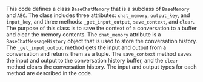 This code defines a class `BaseChatMemory` that is a subclass of `BaseMemory` and `ABC`. The class includes three attributes: `chat_memory`, `output_key`, and `input_key`, and three methods: `_get_input_output`, `save_context`, and `clear`. The purpose of this class is to save the context of a conversation to a buffer and clear the memory contents. The `chat_memory` attribute is a `BaseChatMessageHistory` object that is used to store the conversation history. The `_get_input_output` method gets the input and output from a conversation and returns them as a tuple. The `save_context` method saves the input and output to the conversation history buffer, and the `clear` method clears the conversation history. The input and output types for each method are described in the code.

